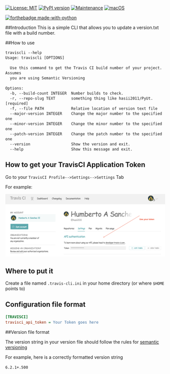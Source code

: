 [![License: MIT](https://img.shields.io/badge/License-MIT-yellow.svg)](https://opensource.org/licenses/MIT)
[![PyPI version](https://badge.fury.io/py/traviscli.svg)](https://badge.fury.io/py/traviscli)
[![Maintenance](https://img.shields.io/badge/Maintained%3F-yes-green.svg)](https://GitHub.com/Naereen/StrapDown.js/graphs/commit-activity)
[![macOS](https://svgshare.com/i/ZjP.svg)](https://svgshare.com/i/ZjP.svg)

[![forthebadge made-with-python](http://ForTheBadge.com/images/badges/made-with-python.svg)](https://www.python.org/)

##Introduction
This is a simple CLI that allows you to update a version.txt file with a build number.
    
##How to use

```commandline
traviscli --help
Usage: traviscli [OPTIONS]

  Use this command to get the Travis CI build number of your project.  Assumes
  you are using Semantic Versioning

Options:
  -b, --build-count INTEGER  Number builds to check.
  -r, --repo-slug TEXT       something thing like hasii2011/PyUt.  [required]
  -f, --file PATH            Relative location of version text file
  --major-version INTEGER    Change the major number to the specified one
  --minor-version INTEGER    Change the minor number to the specified one
  --patch-version INTEGER    Change the patch number to the specified one
  --version                  Show the version and exit.
  --help                     Show this message and exit.
```
## How to get your TravisCI Application Token
Go to your `TravisCI Profile-->Settings-->Settings` Tab

For example:

![image info](./images/TravisCI-ApplicationToken.png)

## Where to put it 
Create a file named `.travis-cli.ini` in your home directory (or where `$HOME` points to)

## Configuration file format
```ini
[TRAVISCI]
travisci_api_token = Your Token goes here
```
##Version file format

The version string in your version file should follow the rules for [semantic versioning](https://semver.org)

For example, here is a correctly formatted version string

`6.2.1+.500`





